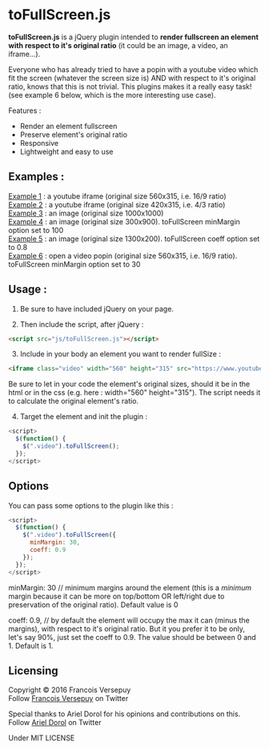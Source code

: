 # toFullScreen.js

**toFullScreen.js** is a jQuery plugin intended to **render fullscreen an element with respect to it's original ratio** (it could be an image, a video, an iframe...).

Everyone who has already tried to have a popin with a youtube video which fit the screen (whatever the screen size is) AND with respect to it's original ratio, knows that this is not trivial. This plugins makes it a really easy task! (see example 6 below, which is the more interesting use case).

Features :
* Render an element fullscreen
* Preserve element's original ratio
* Responsive
* Lightweight and easy to use

## Examples :

<a href="http://codepen.io/FrancoisV/pen/vLvQYV" target="_blank">Example 1</a> : a youtube iframe (original size 560x315, i.e. 16/9 ratio)  
<a href="http://codepen.io/FrancoisV/pen/JGweyZ" target="_blank">Example 2</a> : a youtube iframe (original size 420x315, i.e. 4/3 ratio)  
<a href="http://codepen.io/FrancoisV/pen/YwdKZe" target="_blank">Example 3</a> : an image (original size 1000x1000)  
<a href="http://codepen.io/FrancoisV/pen/LGMgLy" target="_blank">Example 4</a> : an image (original size 300x900). toFullScreen minMargin option set to 100  
<a href="http://codepen.io/FrancoisV/pen/qbLJLP" target="_blank">Example 5</a> : an image (original size 1300x200). toFullScreen coeff option set to 0.8  
<a href="http://codepen.io/FrancoisV/pen/OMrazP" target="_blank">Example 6</a> : open a video popin (original size 560x315, i.e. 16/9 ratio). toFullScreen minMargin option set to 30

## Usage :

1) Be sure to have included jQuery on your page.

2) Then include the script, after jQuery :
```html
<script src="js/toFullScreen.js"></script>
```

3) Include in your body an element you want to render fullSize :
```html
<iframe class="video" width="560" height="315" src="https://www.youtube.com/embed/IyTv_SR2uUo" frameborder="0" allowfullscreen></iframe>
```
Be sure to let in your code the element's original sizes, should it be in the html or in the css (e.g. here : width="560" height="315"). The script needs it to calculate the original element's ratio.

4) Target the element and init the plugin :
```javascript
<script>
  $(function() {
    $(".video").toFullScreen();
  });
</script>
```

## Options

You can pass some options to the plugin like this :
```javascript
<script>
  $(function() {
    $(".video").toFullScreen({
      minMargin: 30,
      coeff: 0.9
    });
  });
</script>
```

minMargin: 30 // minimum margins around the element (this is a *minimum* margin because it can be more on top/bottom OR left/right due to preservation of the original ratio). Default value is 0

coeff: 0.9, // by default the element will occupy the max it can (minus the margins), with respect to it's original ratio. But it you prefer it to be only, let's say 90%, just set the coeff to 0.9. The value should be between 0 and 1. Default is 1.

## Licensing

Copyright © 2016 Francois Versepuy  
Follow <a href="https://twitter.com/fanfan92" target="_blank">Francois Versepuy</a> on Twitter

Special thanks to Ariel Dorol for his opinions and contributions on this.  
Follow <a href="https://twitter.com/darkylmnx" target="_blank">Ariel Dorol</a> on Twitter

Under MIT LICENSE
